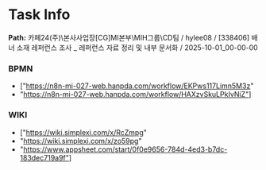 # Task Info

**Path:** 카페24(주)\본사사업장\[CG]MI본부\MIH그룹\CD팀 / hylee08 / [338406] 배너 소재 레퍼런스 조사 _ 레퍼런스 자료 정리 및 내부 문서화 / 2025-10-01_00-00-00

### BPMN
- ["https://n8n-mi-027-web.hanpda.com/workflow/EKPws117Limn5M3z"
- "https://n8n-mi-027-web.hanpda.com/workflow/HAXzvSkuLPkIvNiZ"]

### WIKI
- ["https://wiki.simplexi.com/x/RcZmpg"
- "https://wiki.simplexi.com/x/zo59pg"
- "https://www.appsheet.com/start/0f0e9656-784d-4ed3-b7dc-183dec719a9f"]

